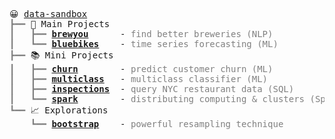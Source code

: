 <pre style="font-family:Menlo,'DejaVu Sans Mono',consolas,'Courier New',monospace">😀 <a href="https://github.com/data-sandbox">data-sandbox</a>
<span style="color: #808080; text-decoration-color: #808080">┣━━ </span>📘 Main Projects
<span style="color: #808080; text-decoration-color: #808080">┃   ┣━━ </span><span style="font-weight: bold"><a href="https://github.com/data-sandbox/nlp-brewer-finder">brewyou</a></span>      - <span style="color: #808080; text-decoration-color: #808080">find better breweries (NLP)</span>
<span style="color: #808080; text-decoration-color: #808080">┃   ┗━━ </span><span style="font-weight: bold"><a href="https://github.com/data-sandbox/ml-bluebikes-forecasting">bluebikes</a></span>    - <span style="color: #808080; text-decoration-color: #808080">time series forecasting (ML)</span>
<span style="color: #808080; text-decoration-color: #808080">┣━━ </span>📚 Mini Projects
<span style="color: #808080; text-decoration-color: #808080">┃   ┣━━ </span><span style="font-weight: bold"><a href="https://github.com/data-sandbox/ml-sandbox/tree/main/customer_churn">churn</a></span>        - <span style="color: #808080; text-decoration-color: #808080">predict customer churn (ML)</span>
<span style="color: #808080; text-decoration-color: #808080">┃   ┣━━ </span><span style="font-weight: bold"><a href="https://github.com/data-sandbox/ml-sandbox/tree/main/diamond_quality">multiclass</a></span>   - <span style="color: #808080; text-decoration-color: #808080">multiclass classifier (ML)</span>
<span style="color: #808080; text-decoration-color: #808080">┃   ┣━━ </span><span style="font-weight: bold"><a href="https://github.com/data-sandbox/restaurant-inspections">inspections</a></span>  - <span style="color: #808080; text-decoration-color: #808080">query NYC restaurant data (SQL)</span>
<span style="color: #808080; text-decoration-color: #808080">┃   ┗━━ </span><span style="font-weight: bold"><a href="https://github.com/data-sandbox/distributed-computing">spark</a></span>        - <span style="color: #808080; text-decoration-color: #808080">distributing computing &amp; clusters (Spark)</span>
<span style="color: #808080; text-decoration-color: #808080">┗━━ </span>📈 Explorations
<span style="color: #808080; text-decoration-color: #808080">    ┗━━ </span><span style="font-weight: bold"><a href="https://github.com/data-sandbox/stats-sandbox/blob/main/bootstrap.ipynb">bootstrap</a></span>    - <span style="color: #808080; text-decoration-color: #808080">powerful resampling technique</span>

</pre>
